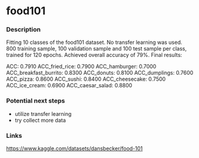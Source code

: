# food101

### Description
Fitting 10 classes of the food101 dataset. No transfer learning was used. 800 training sample, 100 validation sample and 100 test sample per class, trained for 120 epochs. Achieved overall accuracy of 79%. Final results:

ACC: 0.7910
ACC_fried_rice: 0.7900
ACC_hamburger: 0.7000
ACC_breakfast_burrito: 0.8300
ACC_donuts: 0.8100
ACC_dumplings: 0.7600
ACC_pizza: 0.8600
ACC_sushi: 0.8400
ACC_cheesecake: 0.7500
ACC_ice_cream: 0.6900
ACC_caesar_salad: 0.8800

### Potential next steps
- utilize transfer learning
- try collect more data

### Links
https://www.kaggle.com/datasets/dansbecker/food-101
